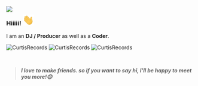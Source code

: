 <img align="left" src="https://s6.jpg.cm/2021/11/01/IC1DxQ.png">

### Hiiiii! <img src="https://raw.githubusercontent.com/ABSphreak/ABSphreak/master/gifs/Hi.gif" width="30px">

I am an **DJ / Producer** as well as a **Coder**.

![CurtisRecords](https://img.shields.io/badge/CurtisRecords-Curtis.CN-313131?style=flat&labelColor=213130&color=313131)
![CurtisRecords](https://img.shields.io/badge/Visual%20Studio-Code-313131?style=flat&labelColor=213130&color=313131)
![CurtisRecords](https://img.shields.io/badge/Lisence-Apache2.0%20%2F%20ANTI%20996-313131?style=flat&labelColor=213130&color=313131)

<br>

> ***I love to make friends. so if you want to say hi, I'll be happy to meet you more!😊***
